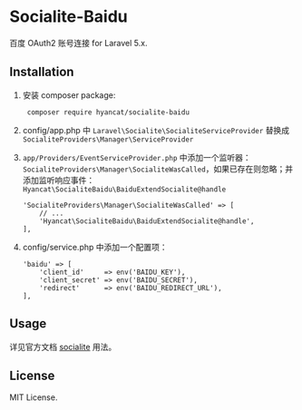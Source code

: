 # Socialite-Baidu
百度 OAuth2 账号连接 for Laravel 5.x.

## Installation

1. 安装 composer package:

		composer require hyancat/socialite-baidu

2. config/app.php 中 `Laravel\Socialite\SocialiteServiceProvider` 替换成 `SocialiteProviders\Manager\ServiceProvider`

3. `app/Providers/EventServiceProvider.php` 中添加一个监听器：`SocialiteProviders\Manager\SocialiteWasCalled`，如果已存在则忽略；并添加监听响应事件：`Hyancat\SocialiteBaidu\BaiduExtendSocialite@handle`

	```
	'SocialiteProviders\Manager\SocialiteWasCalled' => [
		// ...
		'Hyancat\SocialiteBaidu\BaiduExtendSocialite@handle',
	],
	```

4. config/service.php 中添加一个配置项：

	```
	'baidu' => [
		'client_id'     => env('BAIDU_KEY'),
		'client_secret' => env('BAIDU_SECRET'),
		'redirect'      => env('BAIDU_REDIRECT_URL'),
	],
	```

## Usage

详见官方文档 [socialite](http://laravel.com/docs/5.1/authentication#social-authentication) 用法。


## License

MIT License.
